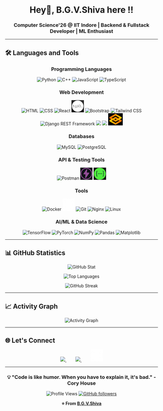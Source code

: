 <h1 align="center">Hey👋, B.G.V.Shiva here !!</h1>
<h3 align="center">Computer Science'26 @ IIT Indore | Backend & Fullstack Developer | ML Enthusiast</h3>

---

## 🛠️ Languages and Tools

<div align="center">

### Programming Languages
</div>
<div align="center">
<img src="https://cdn.jsdelivr.net/gh/devicons/devicon/icons/python/python-original.svg" height="40" alt="Python" />
  <img src="https://cdn.jsdelivr.net/gh/devicons/devicon/icons/cplusplus/cplusplus-original.svg" height="40" alt="C++" />
  <img src="https://cdn.jsdelivr.net/gh/devicons/devicon/icons/javascript/javascript-original.svg" height="40" alt="JavaScript" />
  <img src="https://cdn.jsdelivr.net/gh/devicons/devicon/icons/typescript/typescript-original.svg" height="40" alt="TypeScript" />
</p>

</div>

<div align="center">

### Web Development
</div>
<div align="center">

<img src="https://cdn.jsdelivr.net/gh/devicons/devicon/icons/html5/html5-original.svg" height="40" alt="HTML" />
  <img src="https://cdn.jsdelivr.net/gh/devicons/devicon/icons/css3/css3-original.svg" height="40" alt="CSS" />
  <img src="https://cdn.jsdelivr.net/gh/devicons/devicon/icons/react/react-original.svg" height="40" alt="React" />
  <img src="logos/nextjs.png" height="40" alt="Next.js" />
  <img src="https://cdn.jsdelivr.net/gh/devicons/devicon/icons/bootstrap/bootstrap-original.svg" height="40" alt="Bootstrap" />
  <img src="https://www.vectorlogo.zone/logos/tailwindcss/tailwindcss-icon.svg" height="40" alt="Tailwind CSS" />
  <img src="https://www.vectorlogo.zone/logos/djangoproject/djangoproject-icon.svg" height="40" alt="Django REST Framework" />
<img src="https://cdn.jsdelivr.net/gh/devicons/devicon/icons/fastapi/fastapi-original.svg" height="40" />
<img src="https://www.vectorlogo.zone/logos/figma/figma-icon.svg" height="40" />
<img src="logos/gradio.png" height="40" alt="Gradio" />


</div>

<div align="center">

### Databases
</div>
<div align="center">

<img src="https://cdn.jsdelivr.net/gh/devicons/devicon/icons/mysql/mysql-original.svg" height="40" alt="MySQL" />
<img src="https://cdn.jsdelivr.net/gh/devicons/devicon/icons/postgresql/postgresql-original.svg" height="40" alt="PostgreSQL" />

</div>

<div align="center">

### API & Testing Tools
</div>
<div align="center">

<img src="https://cdn.jsdelivr.net/gh/devicons/devicon/icons/postman/postman-original.svg" height="40" alt="Postman" />
<img src="logos/thunderclient.png" height="40" alt="Thunder Client" />
<img src="logos/swagger.png" height="40" alt="Swagger" />

</div>

<div align="center">

### Tools
</div>
<div align="center">

<img src="https://cdn.jsdelivr.net/gh/devicons/devicon/icons/docker/docker-original.svg" height="40" alt="Docker" />
  <img src="logos/github.png" height="40" alt="GitHub" />
  <img src="https://cdn.jsdelivr.net/gh/devicons/devicon/icons/git/git-original.svg" height="40" alt="Git" />
  <img src="https://cdn.jsdelivr.net/gh/devicons/devicon/icons/nginx/nginx-original.svg" height="40" alt="Nginx" />
  <img src="https://cdn.jsdelivr.net/gh/devicons/devicon/icons/linux/linux-original.svg" height="40" alt="Linux" />

</div>

<div align="center">

### AI/ML & Data Science
</div>
<div align="center">

<img src="https://cdn.jsdelivr.net/gh/devicons/devicon/icons/tensorflow/tensorflow-original.svg" height="40" alt="TensorFlow" />
  <img src="https://cdn.jsdelivr.net/gh/devicons/devicon/icons/pytorch/pytorch-original.svg" height="40" alt="PyTorch" />
  <img src="https://cdn.jsdelivr.net/gh/devicons/devicon/icons/numpy/numpy-original.svg" height="40" alt="NumPy" />
  <img src="https://cdn.jsdelivr.net/gh/devicons/devicon/icons/pandas/pandas-original.svg" height="40" alt="Pandas" />
  <img src="https://cdn.jsdelivr.net/gh/devicons/devicon/icons/matplotlib/matplotlib-original.svg" height="40" alt="Matplotlib" />

</div>

---
## 📊 GitHub Statistics

<div align="center">
  
![GitHub Stat](https://github-readme-stats.vercel.app/api?username=bgvshiva2004&show_icons=true&theme=radical&hide_border=true&count_private=true)

![Top Languages](https://github-readme-stats.vercel.app/api/top-langs/?username=bgvshiva2004&layout=compact&theme=radical&hide_border=true)

![GitHub Streak](https://github-readme-streak-stats.herokuapp.com/?user=bgvshiva2004&theme=radical&hide_border=true)

</div>

---

## 📈 Activity Graph

<div align="center">

![Activity Graph](https://github-readme-activity-graph.vercel.app/graph?username=bgvshiva2004&theme=react-dark&hide_border=true)

</div>

---

## 🌐 Let's Connect 

<div align="center">
  <a href="https://www.linkedin.com/in/b-g-v-shiva-a3346426b/" style="margin: 0 15px;">
    <img src="https://cdn.jsdelivr.net/gh/devicons/devicon/icons/linkedin/linkedin-original.svg" height="40" />
  </a>
  <a href="mailto:bgvshiva@gmail.com" style="margin: 0 15px;">
    <img src="https://cdn.jsdelivr.net/gh/devicons/devicon/icons/google/google-original.svg" height="40" />
  </a>
  <a href="https://github.com/bgvshiva2004" style="margin: 0 15px;">
    <img src="logos/github.png" height="40" alt="GitHub" />
  </a>
</div>

<div align="center">

---

<div align="center">

### 💡 "Code is like humor. When you have to explain it, it's bad." - Cory House

![Profile Views](https://komarev.com/ghpvc/?username=bgvshiva2004&color=brightgreen&style=flat-square)
[![GitHub followers](https://img.shields.io/github/followers/bgvshiva2004?label=Follow&style=social)](https://github.com/bgvshiva2004)

**⭐ From [B.G.V.Shiva](https://github.com/bgvshiva2004)**

</div>
